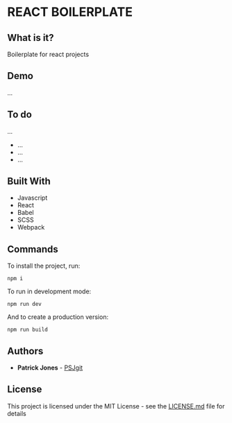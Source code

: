 # REACT BOILERPLATE

## What is it?

Boilerplate for react projects

## Demo

...

## To do

...
* ...
* ...
* ...

## Built With

* Javascript
* React
* Babel
* SCSS
* Webpack

## Commands

To install the project, run:

```
npm i
```

To run in development mode:

```
npm run dev
```

And to create a production version:

```
npm run build
```

## Authors

* **Patrick Jones** - [PSJgit](https://github.com/PSJgit)

## License

This project is licensed under the MIT License - see the [LICENSE.md](LICENSE.md) file for details

